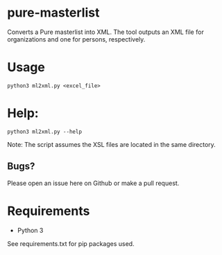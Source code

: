 # pure-masterlist
Converts a Pure masterlist into XML. The tool outputs an XML file for organizations and one for persons, respectively.

# Usage
`python3 ml2xml.py <excel_file>`

# Help:
`python3 ml2xml.py --help`

Note: The script assumes the XSL files are located in the same directory.

## Bugs?
Please open an issue here on Github or make a pull request.

# Requirements
- Python 3

See requirements.txt for pip packages used.


